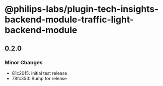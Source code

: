# @philips-labs/plugin-tech-insights-backend-module-traffic-light-backend-module

## 0.2.0

### Minor Changes

- 81c2015: initial test release
- 78fc353: Bump for release
